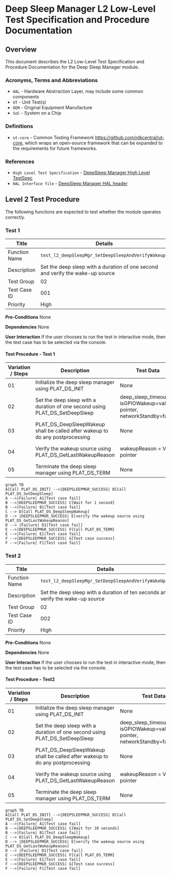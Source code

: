 # Deep Sleep Manager L2 Low-Level Test Specification and Procedure Documentation

## Overview

This document describes the L2 Low-Level Test Specification and Procedure Documentation for the Deep Sleep Manager module.

### Acronyms, Terms and Abbreviations

- `HAL` \- Hardware Abstraction Layer, may include some common components
- `UT`  \- Unit Test(s)
- `OEM`  \- Original Equipment Manufacture
- `SoC`  \- System on a Chip

### Definitions

- `ut-core` \- Common Testing Framework <https://github.com/rdkcentral/ut-core>, which wraps an open-source framework that can be expanded to the requirements for future frameworks.

### References

- `High Level Test Specification` - [DeepSleep Manager High Level TestSpec](deep-sleep-manager_High-Level_TestSpec.md)
- `HAL Interface file` -  [DeepSleep Manager HAL header](https://github.com/rdkcentral/rdk-halif-deepsleep_manager/blob/main/include/deepSleepMgr.h)

## Level 2 Test Procedure

The following functions are expected to test whether the module operates correctly.

### Test 1

|Title|Details|
|--|--|
|Function Name|`test_l2_deepSleepMgr_SetDeepSleepAndVerifyWakeup1`|
|Description|Set the deep sleep with a duration of one second and verify the wake-up source|
|Test Group|02|
|Test Case ID|001|
|Priority|High|

**Pre-Conditions**
None

**Dependencies**
None

**User Interaction**
If the user chooses to run the test in interactive mode, then the test case has to be selected via the console.

#### Test Procedure - Test 1

| Variation / Steps | Description | Test Data | Expected Result | Notes|
| -- | --------- | ---------- | -------------- | ----- |
| 01 | Initialize the deep sleep manager using PLAT_DS_INIT | None | DEEPSLEEPMGR_SUCCESS | Should be successful |
| 02 | Set the deep sleep with a duration of one second using PLAT_DS_SetDeepSleep | deep_sleep_timeout=1, isGPIOWakeup=valid pointer, networkStandby=false | DEEPSLEEPMGR_SUCCESS | Should be successful |
| 03 | PLAT_DS_DeepSleepWakeup shall be called after wakeup to do any postprocessing | None | DEEPSLEEPMGR_SUCCESS | Should be successful |
| 04 | Verify the wakeup source using PLAT_DS_GetLastWakeupReason | wakeupReason = Valid pointer | isGPIOWakeup=false, wakeup reason = DEEPSLEEP_WAKEUPREASON_TIMER | Should be successful |
| 05 | Terminate the deep sleep manager using PLAT_DS_TERM | None | DEEPSLEEPMGR_SUCCESS | Should be successful |

```mermaid
graph TB
A[Call PLAT_DS_INIT] -->|DEEPSLEEPMGR_SUCCESS| B[Call PLAT_DS_SetDeepSleep]
A -->|Failure| A1[Test case fail]
B -->|DEEPSLEEPMGR_SUCCESS| C[Wait for 1 second]
B -->|Failure| B1[Test case fail]
C --> D[Call PLAT_DS_DeepSleepWakeup]
D --> |DEEPSLEEPMGR_SUCCESS| E[verify the wakeup source using PLAT_DS_GetLastWakeupReason]
D --> |Failure| D1[Test case fail]
E -->|DEEPSLEEPMGR_SUCCESS| F[Call PLAT_DS_TERM]
E -->|Failure| E1[Test case fail]
F -->|DEEPSLEEPMGR_SUCCESS| G[Test case success]
F -->|Failure| F1[Test case fail]
```

### Test 2

|Title|Details|
|--|--|
|Function Name|`test_l2_deepSleepMgr_SetDeepSleepAndVerifyWakeUp10`|
|Description|Set the deep sleep with a duration of ten seconds and verify the wake-up source|
|Test Group|02|
|Test Case ID|002|
|Priority|High|

**Pre-Conditions**
None

**Dependencies**
None

**User Interaction**
If the user chooses to run the test in interactive mode, then the test case has to be selected via the console.

#### Test Procedure - Test2

| Variation / Steps | Description | Test Data | Expected Result | Notes|
| -- | --------- | ---------- | -------------- | ----- |
| 01 | Initialize the deep sleep manager using PLAT_DS_INIT | None | DEEPSLEEPMGR_SUCCESS | Should be successful |
| 02 | Set the deep sleep with a duration of one second using PLAT_DS_SetDeepSleep | deep_sleep_timeout=10sec, isGPIOWakeup=valid pointer, networkStandby=false | DEEPSLEEPMGR_SUCCESS | Should be successful |
| 03 | PLAT_DS_DeepSleepWakeup shall be called after wakeup to do any postprocessing | None | DEEPSLEEPMGR_SUCCESS | Should be successful |
| 04 | Verify the wakeup source using PLAT_DS_GetLastWakeupReason | wakeupReason = Valid pointer | isGPIOWakeup=false, wakeup reason = DEEPSLEEP_WAKEUPREASON_TIMER | Should be successful |
| 05 | Terminate the deep sleep manager using PLAT_DS_TERM | None | DEEPSLEEPMGR_SUCCESS | Should be successful |

```mermaid
graph TB
A[Call PLAT_DS_INIT] -->|DEEPSLEEPMGR_SUCCESS| B[Call PLAT_DS_SetDeepSleep]
A -->|Failure| A1[Test case fail]
B -->|DEEPSLEEPMGR_SUCCESS| C[Wait for 10 seconds]
B -->|Failure| B1[Test case fail]
C --> D[Call PLAT_DS_DeepSleepWakeup]
D --> |DEEPSLEEPMGR_SUCCESS| E[verify the wakeup source using PLAT_DS_GetLastWakeupReason]
D --> |Failure| D1[Test case fail]
E -->|DEEPSLEEPMGR_SUCCESS| F[Call PLAT_DS_TERM]
E -->|Failure| E1[Test case fail]
F -->|DEEPSLEEPMGR_SUCCESS| G[Test case success]
F -->|Failure| F1[Test case fail]
```

